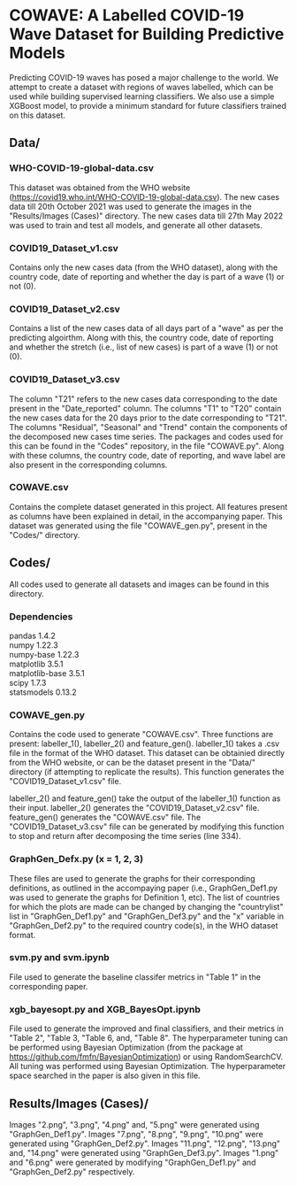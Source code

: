 # **COWAVE: A Labelled COVID-19 Wave Dataset for Building Predictive Models** #
Predicting COVID-19 waves has posed a major challenge to the world. We attempt to create a dataset with regions of waves labelled, which can be used while building supervised learning classifiers. We also use a simple XGBoost model, to provide a minimum standard for future classifiers trained on this dataset.
## **Data/** ##
### **WHO-COVID-19-global-data.csv** ##
This dataset was obtained from the WHO website (https://covid19.who.int/WHO-COVID-19-global-data.csv). The new cases data till 20th October 2021 was used to generate the images in the "Results/Images (Cases)" directory. The new cases data till 27th May 2022 was used to train and test all models, and generate all other datasets.
### **COVID19_Dataset_v1.csv** ###
Contains only the new cases data (from the WHO dataset), along with the country code, date of reporting and whether the day is part of a wave (1) or not (0).
### **COVID19_Dataset_v2.csv** ###
Contains a list of the new cases data of all days part of a "wave" as per the predicting algoirthm. Along with this, the country code, date of reporting and whether the stretch (i.e., list of new cases) is part of a wave (1) or not (0).
### **COVID19_Dataset_v3.csv** ###
The column "T21" refers to the new cases data corresponding to the date present in the "Date_reported" column. The columns "T1" to "T20" contain the new cases data for the 20 days prior to the date corresponding to "T21". The columns "Residual", "Seasonal" and "Trend" contain the components of the decomposed new cases time series. The packages and codes used for this can be found in the "Codes" repository, in the file "COWAVE.py". Along with these columns, the country code, date of reporting, and wave label are also present in the corresponding columns.
### **COWAVE.csv** ###
Contains the complete dataset generated in this project. All features present as columns have been explained in detail, in the accompanying paper. This dataset was generated using the file "COWAVE_gen.py", present in the "Codes/" directory.
## **Codes/** ##
All codes used to generate all datasets and images can be found in this directory.
### **Dependencies** ###
pandas                    1.4.2 <br/>
numpy                     1.22.3 <br/>
numpy-base                1.22.3 <br/>
matplotlib                3.5.1 <br/>
matplotlib-base           3.5.1 <br/>
scipy                     1.7.3 <br/>
statsmodels               0.13.2 <br/>
### **COWAVE_gen.py** ###
Contains the code used to generate "COWAVE.csv". Three functions are present: labeller_1(), labeller_2() and feature_gen(). labeller_1() takes a .csv file in the format of the WHO dataset. This dataset can be obtainied directly from the WHO website, or can be the dataset present in the "Data/" directory (if attempting to replicate the results). This function generates the "COVID19_Dataset_v1.csv" file.

labeller_2() and feature_gen() take the output of the labeller_1() function as their input. labeller_2() generates the "COVID19_Dataset_v2.csv" file. feature_gen() generates the "COWAVE.csv" file. The "COVID19_Dataset_v3.csv" file can be generated by modifying this function to stop and return after decomposing the time series (line 334).
### **GraphGen_Defx.py** (x = 1, 2, 3) ###
These files are used to generate the graphs for their corresponding definitions, as outlined in the accompaying paper (i.e., GraphGen_Def1.py was used to generate the graphs for Definition 1, etc). The list of countries for which the plots are made can be changed by changing the "countrylist" list in "GraphGen_Def1.py" and "GraphGen_Def3.py" and the "x" variable in "GraphGen_Def2.py" to the required country code(s), in the WHO dataset format.
### **svm.py** and **svm.ipynb** ###
File used to generate the baseline classifer metrics in "Table 1" in the corresponding paper.
### **xgb_bayesopt.py** and **XGB_BayesOpt.ipynb** ###
File used to generate the improved and final classifiers, and their metrics in "Table 2", "Table 3, "Table 6, and, "Table 8". The hyperparameter tuning can be performed using Bayesian Optimization (from the package at https://github.com/fmfn/BayesianOptimization) or using RandomSearchCV. All tuning was performed using Bayesian Optimization. The hyperparameter space searched in the paper is also given in this file.
## **Results/Images (Cases)/** ##
Images "2.png", "3.png", "4.png" and, "5.png" were generated using "GraphGen_Def1.py". Images "7.png", "8.png", "9.png", "10.png" were generated using "GraphGen_Def2.py". Images "11.png", "12.png", "13.png" and, "14.png" were generated using "GraphGen_Def3.py". Images "1.png" and "6.png" were generated by modifying "GraphGen_Def1.py" and "GraphGen_Def2.py" respectively.


